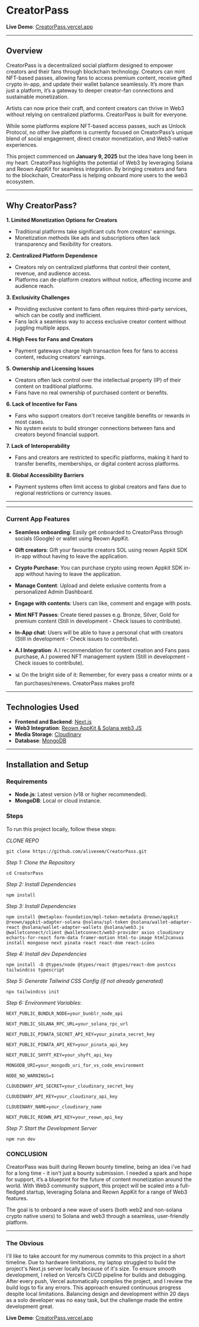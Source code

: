 # CreatorPass

**Live Demo**: [CreatorPass.vercel.app](https://CreatorPass.vercel.app/)

---


## Overview

CreatorPass is a decentralized social platform designed to empower creators and their fans through blockchain technology. Creators can mint NFT-based passes, allowing fans to access premium content, receive gifted crypto in-app, and update their wallet balance seamlessly. It’s more than just a platform, it’s a gateway to deeper creator-fan connections and sustainable monetization.

Artists can now price their craft, and content creators can thrive in Web3 without relying on centralized platforms. CreatorPass is built for everyone.

While some platforms explore NFT-based access passes, such as Unlock Protocol, no other live platform is currently focused on CreatorPass’s unique blend of social engagement, direct creator monetization, and Web3-native experiences.



This project commenced on **January 9, 2025** but the idea have long been in my heart. CreatorPass highlights the potential of Web3 by leveraging Solana and Reown AppKit for seamless integration. By bringing creators and fans to the blockchain, CreatorPass is helping onboard more users to the web3 ecosystem.

---

## Why CreatorPass?

**1. Limited Monetization Options for Creators**

- Traditional platforms take significant cuts from creators' earnings.
- Monetization methods like ads and subscriptions often lack transparency and flexibility for creators.

**2. Centralized Platform Dependence**

- Creators rely on centralized platforms that control their content, revenue, and audience access.
- Platforms can de-platform creators without notice, affecting income and audience reach.



**3. Exclusivity Challenges**

- Providing exclusive content to fans often requires third-party services, which can be costly and inefficient.
- Fans lack a seamless way to access exclusive creator content without juggling multiple apps.


**4. High Fees for Fans and Creators**
- Payment gateways charge high transaction fees for fans to access content, reducing creators' earnings.



**5. Ownership and Licensing Issues**

- Creators often lack control over the intellectual property (IP) of their content on traditional platforms.
- Fans have no real ownership of purchased content or benefits.

**6. Lack of Incentive for Fans**

- Fans who support creators don't receive tangible benefits or rewards in most cases.
- No system exists to build stronger connections between fans and creators beyond financial support.

**7. Lack of Interoperability**

- Fans and creators are restricted to specific platforms, making it hard to transfer benefits, memberships, or digital content across platforms.

**8. Global Accessibility Barriers**

- Payment systems often limit access to global creators and fans due to regional restrictions or currency issues.


---
---

### Current App Features 

- **Seamless onboarding**: Easily get onboarded to CreatorPass through socials (Google) or wallet using Reown AppKit.
- **Gift creators**: Gift your favourite creators SOL using reown Appkit SDK in-app without having to leave the application.
- **Crypto Purchase**: You can purchase crypto using reown Appkit SDK in-app without having to leave the application.
- **Manage Content**: Upload and delete exlusive contents from a personalized Admin Dashboard.  
- **Engage with contents**: Users can like, comment and engage with posts.
-  **Mint NFT Passes**: Create tiered passes e.g. Bronze, Silver, Gold for premium content (Still in development - Check issues to contribute).
-  **In-App chat**: Users will be able to have a personal chat with creators (Still in development - Check issues to contribute).
- **A.I Integration**: A.I recommendation for content creation and Fans pass purchase, A.I powered NFT management system (Still in development -  Check issues to contribute).

- 📊 On the bright side of it: Remember, for every pass a creator mints or a fan purchases/renews. CreatorPass makes profit

---

## Technologies Used

- **Frontend and Backend**: [Next.js](https://nextjs.org/)  
- **Web3 Integration**: [Reown AppKit & Solana web3 JS](https://reown.io/)  
- **Media Storage**: [Cloudinary](https://cloudinary.com/)  
- **Database**: [MongoDB](https://www.mongodb.com/)  

---

## Installation and Setup

### Requirements
- **Node.js**: Latest version (v18 or higher recommended).  
- **MongoDB**: Local or cloud instance.  

### Steps

To run this project locally, follow these steps:

*CLONE REPO*
```
git clone https://github.com/alivexem/CreatorPass.git
```

*Step 1: Clone the Repository*
```
cd CreatorPass
```

*Step 2: Install Dependencies*
```
npm install
```

*Step 3: Install Dependencies*
```
npm install @metaplex-foundation/mpl-token-metadata @reown/appkit @reown/appkit-adapter-solana @solana/spl-token @solana/wallet-adapter-react @solana/wallet-adapter-wallets @solana/web3.js @walletconnect/client @walletconnect/web3-provider axios cloudinary echarts-for-react form-data framer-motion html-to-image html2canvas install mongoose next pinata react react-dom react-icons
```


*Step 4: Install dev Dependencies*
```
npm install -D @types/node @types/react @types/react-dom postcss tailwindcss typescript
```

*Step 5: Generate Tailwind CSS Config (if not already generated)*
```
npx tailwindcss init
```

*Step 6: Environment Variables*:

```
NEXT_PUBLIC_BUNDLR_NODE=your_bunblr_node_api

NEXT_PUBLIC_SOLANA_RPC_URL=your_solana_rpc_url

NEXT_PUBLIC_PINATA_SECRET_API_KEY=your_pinata_secret_key

NEXT_PUBLIC_PINATA_API_KEY=your_pinata_api_key

NEXT_PUBLIC_SHYFT_KEY=your_shyft_api_key

MONGODB_URI=your_mongodb_uri_for_vs_code_environment

NODE_NO_WARNINGS=1

CLOUDINARY_API_SECRET=your_cloudinary_secret_key

CLOUDINARY_API_KEY=your_cloudinary_api_key

CLOUDINARY_NAME=your_cloudinary_name

NEXT_PUBLIC_REOWN_API_KEY=your_reown_api_key
```



*Step 7: Start the Development Server*
```
npm run dev
```

### CONCLUSION

CreatorPass was built during Reown bounty timeline, being an idea i've had for a long time - it isn’t just a bounty submission. I needed a spark and hope for support, it’s a blueprint for the future of content monetization around the world. With Web3 community support, this project will be scaled into a full-fledged startup, leveraging Solana and Reown AppKit for a range of Web3 features.

The goal is to onboard a new wave of users (both web2 and non-solana crypto native users) to Solana and web3 through a seamless, user-friendly platform.


---

### The Obvious

I'll like to take account for my numerous commits to this project in a short timeline. Due to hardware limitations, my laptop struggled to build the project's Next.js server locally because of it's size. To ensure smooth development, I relied on Vercel’s CI/CD pipeline for builds and debugging. After every push, Vercel automatically compiles the project, and I review the build logs to fix any errors. This approach ensured continuous progress despite local limitations. Balancing design and development within 20 days as a solo developer was no easy task, but the challenge made the entire development great.

**Live Demo**: [CreatorPass.vercel.app](https://CreatorPass.vercel.app/)
